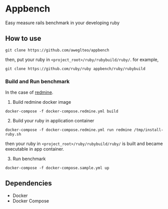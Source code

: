 # Appbench
Easy measure rails benchmark in your developing ruby

## How to use

```
git clone https://github.com/aweglteo/appbench
```

then, put your ruby in `<project_root>/ruby/rubybuild/ruby/`. for example,   
```
git clone https://github.com/ruby/ruby appbench/ruby/rubybuild
```

### Build and Run benchmark
In the case of [redmine](https://github.com/redmine/redmine).

1. Build redmine docker image
```
docker-compose -f docker-compose.redmine.yml build
```

2. Build your ruby in application container
```
docker-compose -f docker-compose.redmine.yml run redmine /tmp/install-ruby.sh
```
then your ruby in `<project_root>/ruby/rubybuild/ruby/` is built and became executable in app container.

3. Run benchmark
```
docker-compose -f docker-compose.sample.yml up
```

## Dependencies

- Docker
- Docker Compose
